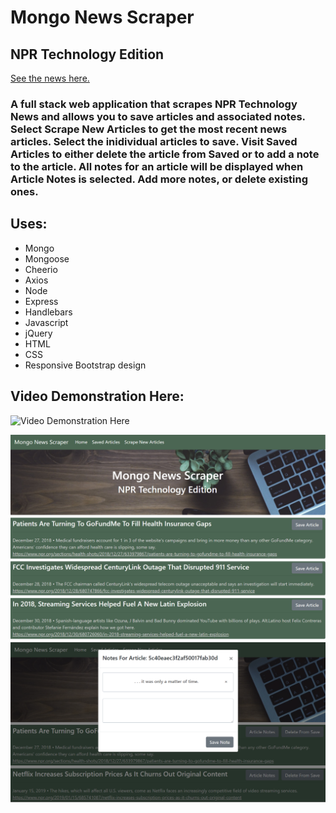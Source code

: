 # Mongo News Scraper
## NPR Technology Edition

[See the news here.](https://agile-anchorage-50530.herokuapp.com/)

### A full stack web application that scrapes NPR Technology News and allows you to save articles and associated notes.  Select Scrape New Articles to get the most recent news articles.  Select the inidividual articles to save.  Visit Saved Articles to either delete the article from Saved or to add a note to the article.  All notes for an article will be displayed when Article Notes is selected.  Add more notes, or delete existing ones.

## Uses:
 * Mongo
 * Mongoose
 * Cheerio
 * Axios
 * Node
 * Express
 * Handlebars
 * Javascript
 * jQuery
 * HTML
 * CSS
 * Responsive Bootstrap design

 ## Video Demonstration Here:
![Video Demonstration Here](/public/assets/images/newsvideo.gif)

![frontpage image](/public/assets/images/news.PNG)
![adding a note to a saved article image](/public/assets/images/notes.PNG)